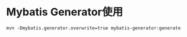 # Mybatis Generator使用
```$xslt
mvn -Dmybatis.generator.overwrite=true mybatis-generator:generate
```